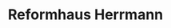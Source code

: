 ---
title: "Reformhaus Herrmann"
url: /koenigstein-im-taunus/reformhaus-herrmann/
shop: Lebensmittel
---
